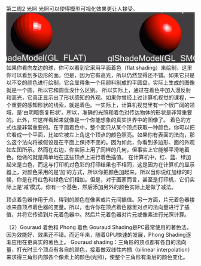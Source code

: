 第二周2 光照
光照可以使得模型可视化效果更让人接受。
![](/Computer_Graphics/images/31.png)
如果你看向左边的球，你可以看到它采用平面着色（flat shading）来绘制，这里你可以看到多边形的面。但是，因为它有高光，所以仍然显得还不错。如果它只是以不变的颜色进行绘制，它会显得象一个用颜料制成的平圆盘，实际上生成的图像就是一个圆，所以它和圆盘没什么区别。
所以实际上，通过在着色中加入漫反射和高光，它真正显示出了形状感知的外观。如果你曾经上过计算机视觉的课程，一个重要的感知形状的线索，就是着色。一实际上，计算机视觉里有一个很广阔的领域，是‘由明暗恢复形状’。所以，准确的光照和着色对传达物体的形状是非常重要的。此外，它这样看起来就像是一个你能想象的真实世界中的图像了。
着色的方式也是非常重要的。在平面着色中，整个面只从某个顶点获取一种颜色。你可以把它看成一个平面，比如它被左上角这个顶点的颜色照亮。如果你有表面的法向，那么这个法向将被假设是在平面上保持不变的。因为如此，你看到多边形、面的外观如左图所示。然而在右边，你实际上用了同样的几何，但事实上它能够平滑地着色。他做的就是简单地在这些顶点上进行着色插值。
在计算机中，红、蓝、绿加起来是白色，而这与打印机对色彩的打印结果也不相同，这是因为在计算机的显示器上，对颜色采用的是‘加’的方式，所以你把颜色加起来。所以当你说红加绿的时候，你是在将红色和绿色它们相加。但是，对于画家而言，甚至是打印机，它们实际上是‘减’模式。你有一个基色，然后添加另外的颜色实际上是做了减法。

顶点着色器作用于点，得到的颜色在像素或片元间插值。另一方面，片元着色器接收来自顶点着色器的变量。所以，也许你在顶点着色器里对点的法向量进行了插值，并将它传递到片元着色器中。然后片元着色器对片元或像素进行光照计算。

（2）Gouraud 着色和 Phong 着色
Gouraud Shading是PC最常使用的著色法，因为效能好、效果还不错。而近年来，随着GPU快速的发展，Phong Shading逐渐应用在更真实的著色上。
Gouraud shading：三角形的顶点都有各自的法向量，打光时三个顶点有各自的颜色，接着做双线性内插（bilinear interpolation）来求得三角形内部各个像素上的颜色(光照)，使整个三角形有渐层的颜色变化。
